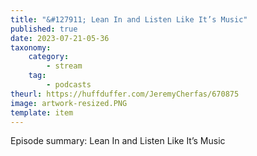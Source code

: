 ```yaml
---
title: "&#127911; Lean In and Listen Like It’s Music"
published: true
date: 2023-07-21-05-36
taxonomy:
    category:
        - stream
    tag:
        - podcasts
theurl: https://huffduffer.com/JeremyCherfas/670875
image: artwork-resized.PNG
template: item
---
```


Episode summary: Lean In and Listen Like It’s Music
